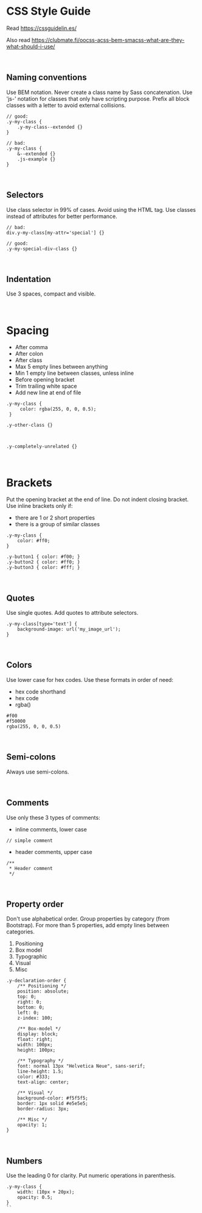 # CSS Style Guide

Read https://cssguidelin.es/

Also read https://clubmate.fi/oocss-acss-bem-smacss-what-are-they-what-should-i-use/


<br>

## Naming conventions
Use BEM notation.
Never create a class name by Sass concatenation.
Use 'js-' notation for classes that only have scripting purpose.
Prefix all block classes with a letter to avoid external collisions.
```
// good:
.y-my-class {
    .y-my-class--extended {}
}

// bad:
.y-my-class {
    &--extended {}
    .js-example {}
}
```


<br>

## Selectors
Use class selector in 99% of cases.
Avoid using the HTML tag.
Use classes instead of attributes for better performance.
```
// bad:
div.y-my-class[my-attr='special'] {} 

// good:
.y-my-special-div-class {}
```


<br>

## Indentation
Use 3 spaces, compact and visible. 


<br>

# Spacing
- After comma
- After colon
- After class
- Max 5 empty lines between anything
- Min 1 empty line between classes, unless inline
- Before opening bracket
- Trim trailing white space
- Add new line at end of file
```
.y-my-class {
     color: rgba(255, 0, 0, 0.5);
 }

.y-other-class {}



.y-completely-unrelated {}

``` 


<br>

# Brackets
Put the opening bracket at the end of line.
Do not indent closing bracket.
Use inline brackets only if:
- there are 1 or 2 short properties 
- there is a group of similar classes
```
.y-my-class {
    color: #ff0;
}

.y-button1 { color: #f00; }
.y-button2 { color: #ff0; }
.y-button3 { color: #fff; }
```


<br>

## Quotes
Use single quotes.
Add quotes to attribute selectors.
```
.y-my-class[type='text'] {
    background-image: url('my_image_url');
}
```


<br>

## Colors
Use lower case for hex codes.
Use these formats in order of need:
- hex code shorthand
- hex code
- rgba()
```
#f00 
#f50000
rgba(255, 0, 0, 0.5)
```


<br>

## Semi-colons
Always use semi-colons.


<br>

## Comments
Use only these 3 types of comments:
- inline comments, lower case 
```
// simple comment
```
- header comments, upper case
```
/**
 * Header comment
 */
```


<br>

## Property order
Don't use alphabetical order.
Group properties by category (from Bootstrap).
For more than 5 properties, add empty lines between categories.
1) Positioning
2) Box model
3) Typographic
4) Visual
5) Misc
```
.y-declaration-order {
    /** Positioning */
    position: absolute;
    top: 0;
    right: 0;
    bottom: 0;
    left: 0;
    z-index: 100;
    
    /** Box-model */
    display: block;
    float: right;
    width: 100px;
    height: 100px;
    
    /** Typography */
    font: normal 13px "Helvetica Neue", sans-serif;
    line-height: 1.5;
    color: #333;
    text-align: center;
    
    /** Visual */
    background-color: #f5f5f5;
    border: 1px solid #e5e5e5;
    border-radius: 3px;
    
    /** Misc */
    opacity: 1;
}
```


<br>

## Numbers
Use the leading 0 for clarity.
Put numeric operations in parenthesis.
```
.y-my-class {
    width: (10px + 20px);
    opacity: 0.5;
}
``
